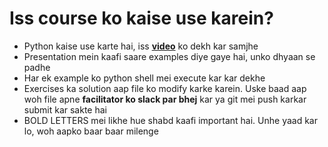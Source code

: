 # Iss course ko kaise use karein?

- Python kaise use karte hai, iss [**video**](https://www.youtube.com/watch?v=ccPrUbz1oto) ko dekh kar samjhe
- Presentation mein kaafi saare examples diye gaye hai, unko dhyaan se padhe
- Har ek example ko python shell mei execute kar kar dekhe
- Exercises ka solution aap file ko modify karke karein. Uske baad aap woh file apne **facilitator ko slack par bhej** kar ya git mei push karkar submit kar sakte hai
- BOLD LETTERS mei likhe hue shabd kaafi important hai. Unhe yaad kar lo, woh aapko baar baar milenge

